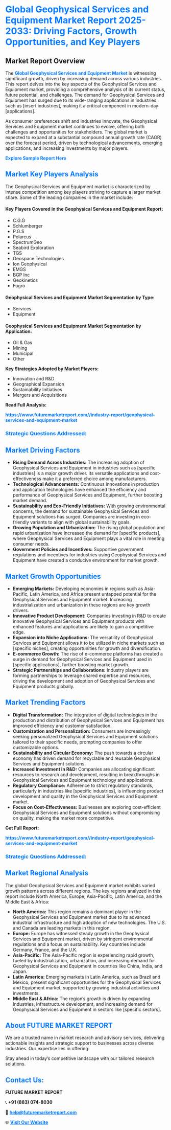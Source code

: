 <h1 style="color: #007BFF;">Global Geophysical Services and Equipment Market Report 2025-2033: Driving Factors, Growth Opportunities, and Key Players</h1>

<section id="overview">
<h2>Market Report Overview</h2>
<p>The <a href="https://www.futuremarketreport.com//industry-report/geophysical-services-and-equipment-market" style="color: #007BFF; text-decoration: none;"><strong>Global Geophysical Services and Equipment Market</strong></a> is witnessing significant growth, driven by increasing demand across various industries. This report delves into the key aspects of the Geophysical Services and Equipment market, providing a comprehensive analysis of its current status, future potential, and challenges. The demand for Geophysical Services and Equipment has surged due to its wide-ranging applications in industries such as [insert industries], making it a critical component in modern-day [applications].</p>
<p>As consumer preferences shift and industries innovate, the Geophysical Services and Equipment market continues to evolve, offering both challenges and opportunities for stakeholders. The global market is expected to expand at a substantial compound annual growth rate (CAGR) over the forecast period, driven by technological advancements, emerging applications, and increasing investments by major players.</p>
</section>

<section id="overview">
<p><a href="https://www.futuremarketreport.com//request-sample/reportId=90888" style="color: #007BFF; text-decoration: none;"><strong>Explore Sample Report Here</strong></a></p>
</section>

<section id="key-players">
<h2 style="color: #007BFF;">Market Key Players Analysis</h2>
<p>The Geophysical Services and Equipment market is characterized by intense competition among key players striving to capture a larger market share. Some of the leading companies in the market include:</p>
<h4>Key Players Covered in the Geophysical Services and Equipment Report:</h4>
<ul><li>C.G.G</li><li>Schlumberger</li><li>P.G.S</li><li>Polarcus</li><li>SpectrumGeo</li><li>Seabird Exploration</li><li>TGS</li><li>Geospace Technologies</li><li>Ion Geophysical</li><li>EMGS</li><li>BGP Inc</li><li>Geokinetics</li><li>Fugro</li></ul>
<h4>Geophysical Services and Equipment Market Segmentation by Type:</h4>
<ul><li>Services</li><li>Equipment</li></ul>

<h4>Geophysical Services and Equipment Market Segmentation by Application:</h4>
<ul><li>Oil &amp; Gas</li><li>Mining</li><li>Municipal</li><li>Other</li></ul>
<p><strong>Key Strategies Adopted by Market Players:</strong></p>
<ul>
<li>Innovation and R&D</li>
<li>Geographical Expansion</li>
<li>Sustainability Initiatives</li>
<li>Mergers and Acquisitions</li>
</ul>
</section>

<section>
<p><strong>Read Full Analysis: </strong></p><a href="https://www.futuremarketreport.com//industry-report/geophysical-services-and-equipment-market" style="color: #007BFF; text-decoration: none;"><strong>https://www.futuremarketreport.com//industry-report/geophysical-services-and-equipment-market</strong></a>
<h3 style="color: #007BFF;">Strategic Questions Addressed:</h3>
</section>

<section id="driving-factors">
<h2 style="color: #007BFF;">Market Driving Factors</h2>
<ul>
<li><strong>Rising Demand Across Industries:</strong> The increasing adoption of Geophysical Services and Equipment in industries such as [specific industries] is a major growth driver. Its versatile applications and cost-effectiveness make it a preferred choice among manufacturers.</li>
<li><strong>Technological Advancements:</strong> Continuous innovations in production and application technologies have enhanced the efficiency and performance of Geophysical Services and Equipment, further boosting market demand.</li>
<li><strong>Sustainability and Eco-Friendly Initiatives:</strong> With growing environmental concerns, the demand for sustainable Geophysical Services and Equipment solutions has surged. Companies are investing in eco-friendly variants to align with global sustainability goals.</li>
<li><strong>Growing Population and Urbanization:</strong> The rising global population and rapid urbanization have increased the demand for [specific products], where Geophysical Services and Equipment plays a vital role in meeting consumer needs.</li>
<li><strong>Government Policies and Incentives:</strong> Supportive government regulations and incentives for industries using Geophysical Services and Equipment have created a conducive environment for market growth.</li>
</ul>
</section>

<section id="growth-opportunities">
<h2 style="color: #007BFF;">Market Growth Opportunities</h2>
<ul>
<li><strong>Emerging Markets:</strong> Developing economies in regions such as Asia-Pacific, Latin America, and Africa present untapped potential for the Geophysical Services and Equipment market. Increasing industrialization and urbanization in these regions are key growth drivers.</li>
<li><strong>Innovative Product Development:</strong> Companies investing in R&D to create innovative Geophysical Services and Equipment products with enhanced features and applications are likely to gain a competitive edge.</li>
<li><strong>Expansion into Niche Applications:</strong> The versatility of Geophysical Services and Equipment allows it to be utilized in niche markets such as [specific niches], creating opportunities for growth and diversification.</li>
<li><strong>E-commerce Growth:</strong> The rise of e-commerce platforms has created a surge in demand for Geophysical Services and Equipment used in [specific applications], further boosting market growth.</li>
<li><strong>Strategic Partnerships and Collaborations:</strong> Industry players are forming partnerships to leverage shared expertise and resources, driving the development and adoption of Geophysical Services and Equipment products globally.</li>
</ul>
</section>

<section id="trending-factors">
<h2 style="color: #007BFF;">Market Trending Factors</h2>
<ul>
<li><strong>Digital Transformation:</strong> The integration of digital technologies in the production and distribution of Geophysical Services and Equipment has improved efficiency and customer satisfaction.</li>
<li><strong>Customization and Personalization:</strong> Consumers are increasingly seeking personalized Geophysical Services and Equipment solutions tailored to their specific needs, prompting companies to offer customizable options.</li>
<li><strong>Sustainability and Circular Economy:</strong> The push towards a circular economy has driven demand for recyclable and reusable Geophysical Services and Equipment solutions.</li>
<li><strong>Increased Investment in R&D:</strong> Companies are allocating significant resources to research and development, resulting in breakthroughs in Geophysical Services and Equipment technology and applications.</li>
<li><strong>Regulatory Compliance:</strong> Adherence to strict regulatory standards, particularly in industries like [specific industries], is influencing product development and quality in the Geophysical Services and Equipment market.</li>
<li><strong>Focus on Cost-Effectiveness:</strong> Businesses are exploring cost-efficient Geophysical Services and Equipment solutions without compromising on quality, making the market more competitive.</li>
</ul>
</section>

<section>
<p><strong>Get Full Report: </strong></p><a href="https://www.futuremarketreport.com//industry-report/geophysical-services-and-equipment-market" style="color: #007BFF; text-decoration: none;"><strong>https://www.futuremarketreport.com//industry-report/geophysical-services-and-equipment-market</strong></a>
<h3 style="color: #007BFF;">Strategic Questions Addressed:</h3>
</section>


<section id="regional-analysis">
<h2 style="color: #007BFF;">Market Regional Analysis</h2>
<p>The global Geophysical Services and Equipment market exhibits varied growth patterns across different regions. The key regions analyzed in this report include North America, Europe, Asia-Pacific, Latin America, and the Middle East & Africa:</p>
<ul>
<li><strong>North America:</strong> This region remains a dominant player in the Geophysical Services and Equipment market due to its advanced industrial infrastructure and high adoption of new technologies. The U.S. and Canada are leading markets in this region.</li>
<li><strong>Europe:</strong> Europe has witnessed steady growth in the Geophysical Services and Equipment market, driven by stringent environmental regulations and a focus on sustainability. Key countries include Germany, France, and the U.K.</li>
<li><strong>Asia-Pacific:</strong> The Asia-Pacific region is experiencing rapid growth, fueled by industrialization, urbanization, and increasing demand for Geophysical Services and Equipment in countries like China, India, and Japan.</li>
<li><strong>Latin America:</strong> Emerging markets in Latin America, such as Brazil and Mexico, present significant opportunities for the Geophysical Services and Equipment market, supported by growing industrial activities and investments.</li>
<li><strong>Middle East & Africa:</strong> The region’s growth is driven by expanding industries, infrastructure development, and increasing demand for Geophysical Services and Equipment in sectors like [specific sectors].</li>
</ul>
</section>

<footer>
<h2 style="color: #007BFF;">About FUTURE MARKET REPORT</h2>
<p>We are a trusted name in market research and advisory services, delivering actionable insights and strategic support to businesses across diverse industries. Our expertise lies in offering:</p>

<p>Stay ahead in today’s competitive landscape with our tailored research solutions.</p>

<h2 style="color: #007BFF;">Contact Us:</h2>
<p><strong>FUTURE MARKET REPORT</strong></p>
<p>📞 <strong>+91 (883) 074-8030</strong></p>
<p>📧 <strong><a href="mailto:help@futuremarketreport.com" style="color: #007BFF;">help@futuremarketreport.com</a></strong></p>
<p>🌐 <strong><a href="https://www.futuremarketreport.com/" style="color: #007BFF;">Visit Our Website</a></strong></p>
</footer>